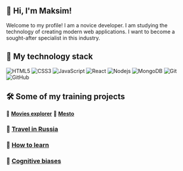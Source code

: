 ## 👋 Hi, I'm Maksim!
 Welcome to my profile! I am a novice developer. I am studying the technology of creating modern web applications. I want to become a sought-after specialist in this industry.

## 🔨 My technology stack
![HTML5](https://img.shields.io/badge/-HTML5-E34F26?style=flat-square&logo=html5&logoColor=white)
![CSS3](https://img.shields.io/badge/-CSS3-1572B6?style=flat-square&logo=css3)
![JavaScript](https://img.shields.io/badge/-JavaScript-black?style=flat-square&logo=javascript)
![React](https://img.shields.io/badge/-React-black?style=flat-square&logo=react)
![Nodejs](https://img.shields.io/badge/-Nodejs-black?style=flat-square&logo=Node.js)
![MongoDB](https://img.shields.io/badge/-MongoDB-black?style=flat-square&logo=mongodb)
![Git](https://img.shields.io/badge/-Git-black?style=flat-square&logo=git)
![GitHub](https://img.shields.io/badge/-GitHub-181717?style=flat-square&logo=github)

## 🛠️ Some of my training projects
💝 **[Movies explorer](https://films-explorer.nomoredomains.sbs)**
💜 **[Mesto](https://programistic.github.io/mesto/)**
### 💛 [Travel in Russia](https://programistic.github.io/russian-travel/)
### 💚 [How to learn](https://cut-plantation.surge.sh)
### 💙 [Cognitive biases](https://erratic-size.surge.sh)
